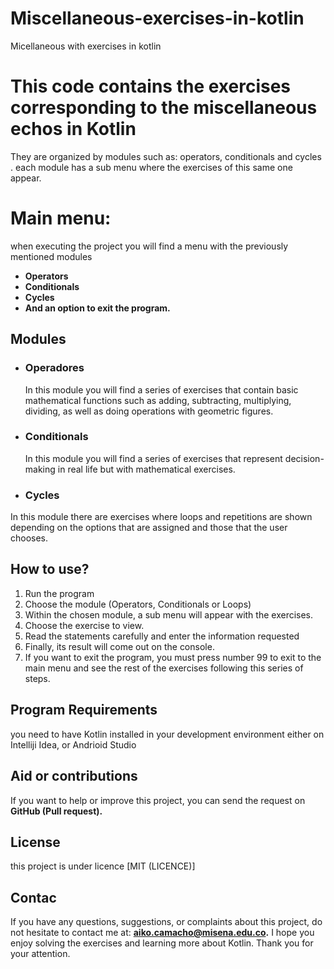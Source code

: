 # Miscellaneous-exercises-in-kotlin
Micellaneous with exercises in kotlin

# This code contains the exercises corresponding to the miscellaneous echos in Kotlin 
They are organized by modules such as: operators, conditionals and cycles .
each module has a sub menu where the exercises of this same one appear.

# Main menu:
when executing the project you will find a menu with the previously mentioned modules
- **Operators**
- **Conditionals**
- **Cycles**
- **And an option to exit the program.**

## Modules

- ### Operadores
  In this module you will find a series of exercises that contain basic mathematical functions such as adding, subtracting, multiplying, dividing, as well as doing operations with geometric figures.

- ### Conditionals
  In this module you will find a series of exercises that represent decision-making in real life but with mathematical exercises.

- ### Cycles
 In this module there are exercises where loops and repetitions are shown depending on the options that are assigned and those that the user chooses.


 ## How to use?
1. Run the program
2. Choose the module (Operators, Conditionals or Loops)
3. Within the chosen module, a sub menu will appear with the exercises.
4. Choose the exercise to view.
5. Read the statements carefully and enter the information requested
6. Finally, its result will come out on the console.
7. If you want to exit the program, you must press number 99 to exit to the main menu and see the rest of the exercises following this series of steps.

## Program Requirements 

you need to have Kotlin installed in your development environment either on Intelliji Idea, or Andrioid Studio

## Aid or contributions 
If you want to help or improve this project, you can send the request on **GitHub (Pull request).**

## License
this project is under licence [MIT (LICENCE)]

## Contac 
If you have any questions, suggestions, or complaints about this project, do not hesitate to contact me at: **aiko.camacho@misena.edu.co.** I hope you enjoy solving the exercises and learning more about Kotlin. Thank you for your attention.


